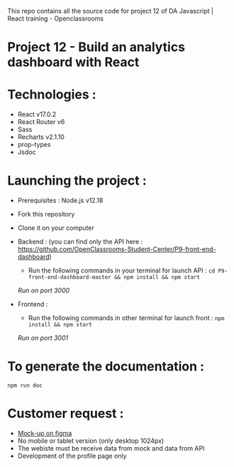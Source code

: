 This repo contains all the source code for project 12 of DA Javascript | React training - Openclassrooms 

# Project 12 - Build an analytics dashboard with React

# Technologies : 

- React v17.0.2
- React Router v6
- Sass
- Recharts v2.1.10
- prop-types
- Jsdoc

#   Launching the project :

*  Prerequisites :
  Node.js v12.18
 
* Fork this repository
* Clone it on your computer

* Backend : (you can find only the API here : https://github.com/OpenClassrooms-Student-Center/P9-front-end-dashboard)
  - Run the following commands in your terminal for launch API : 
  `cd P9-front-end-dashboard-master && npm install && npm start`
  
  *Run on port 3000*

* Frontend : 
  - Run the following commands in other terminal for launch front : 
  `npm install && npm start`
  
  *Run on port 3001*

# To generate the documentation : 
`npm run doc`

# Customer request :
- [Mock-up on figma](https://www.figma.com/file/BMomGVZqLZb811mDMShpLu/UI-design-Sportify-FR?node-id=1%3A2)
- No mobile or tablet version (only desktop 1024px)
- The webiste must be receive data from mock and data from API
- Development of the profile page only

